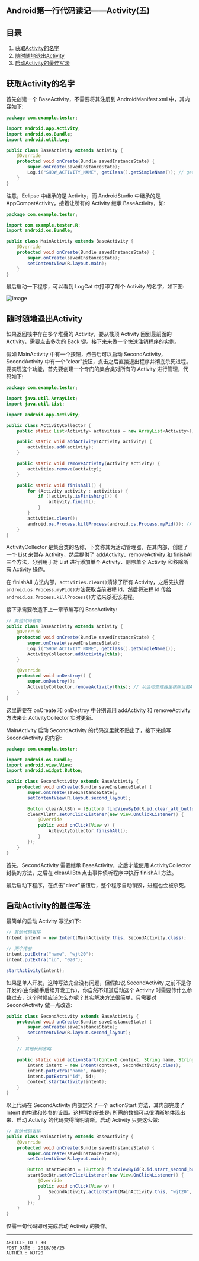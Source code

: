 
## Android第一行代码读记——Activity(五) ##

## 目录 ##

1. [获取Activity的名字](#href1)
2. [随时随地退出Activity](#href2)
3. [启动Activity的最佳写法](#href3)

## <a name="href1">获取Activity的名字</a> ##

首先创建一个 BaseActivity，不需要将其注册到 AndroidManifest.xml 中，其内容如下:

```java
package com.example.tester;

import android.app.Activity;
import android.os.Bundle;
import android.util.Log;

public class BaseActivity extends Activity {
	@Override
	protected void onCreate(Bundle savedInstanceState) {
		super.onCreate(savedInstanceState);
		Log.i("SHOW_ACTIVITY_NAME", getClass().getSimpleName()); // getClass().getSimpleName()用于获取Activity名称
	}
}
```

注意，Eclipse 中继承的是 Activity，而 AndroidStudio 中继承的是 AppCompatActivity，接着让所有的 Activity 继承 BaseActivity，如:

```java
package com.example.tester;

import com.example.tester.R;
import android.os.Bundle;

public class MainActivity extends BaseActivity {
	@Override
	protected void onCreate(Bundle savedInstanceState) {
		super.onCreate(savedInstanceState);
		setContentView(R.layout.main);
	}
}
```

最后启动一下程序，可以看到 LogCat 中打印了每个 Activity 的名字，如下图:

![image](https://raw.githubusercontent.com/WebUnion-core/public-cdn/master/wjt20-base/w80.PNG)

## <a name="href2">随时随地退出Activity</a> ##

如果返回栈中存在多个堆叠的 Activity，要从栈顶 Activity 回到最前面的 Activity，需要点击多次的 Back 键。接下来来做一个快速注销程序的实例。

假如 MainActivity 中有一个按钮，点击后可以启动 SecondActivity，SecondActivity 中有一个"clear"按钮，点击之后直接退出程序并彻底杀死进程。要实现这个功能，首先要创建一个专门的集合类对所有的 Activity 进行管理，代码如下:

```java
package com.example.tester;

import java.util.ArrayList;
import java.util.List;

import android.app.Activity;

public class ActivityCollector {
	public static List<Activity> activities = new ArrayList<Activity>();

	public static void addActivity(Activity activity) {
		activities.add(activity);
	}

	public static void removeActivity(Activity activity) {
		activities.remove(activity);
	}

	public static void finishAll() {
		for (Activity activity : activities) {
			if (!activity.isFinishing()) {
				activity.finish();
			}
		}
		activities.clear();
		android.os.Process.killProcess(android.os.Process.myPid()); // 杀死当前程序的进程
	}
}
```

ActivityCollector 是集合类的名称，下文称其为活动管理器，在其内部，创建了一个 List 来暂存 Activity，然后提供了 addActivity、removeActivity 和 finishAll 三个方法，分别用于对 List 进行添加单个 Activity、删除单个 Activity 和移除所有 Activity 操作。

在 finishAll 方法内部，`activities.clear()`清除了所有 Activity，之后先执行`android.os.Process.myPid()`方法获取当前进程 id，然后将进程 id 传给`android.os.Process.killProcess()`方法来杀死该进程。

接下来需要改造下上一章节编写的 BaseActivity:

```java
// 其他代码省略
public class BaseActivity extends Activity {
	@Override
	protected void onCreate(Bundle savedInstanceState) {
		super.onCreate(savedInstanceState);
		Log.i("SHOW_ACTIVITY_NAME", getClass().getSimpleName());
		ActivityCollector.addActivity(this);
	}

	@Override
	protected void onDestroy() {
		super.onDestroy();
		ActivityCollector.removeActivity(this); // 从活动管理器里移除当前Activity
	}
}
```

这里需要在 onCreate 和 onDestroy 中分别调用 addActivity 和 removeActivity 方法来让 ActivityCollector 实时更新。

MainActivity 启动 SecondActivity 的代码这里就不贴出了，接下来编写 SecondActivity 的内容:

```java
package com.example.tester;

import android.os.Bundle;
import android.view.View;
import android.widget.Button;

public class SecondActivity extends BaseActivity {
	protected void onCreate(Bundle saveInstanceState) {
		super.onCreate(saveInstanceState);
		setContentView(R.layout.second_layout);

		Button clearAllBtn = (Button) findViewById(R.id.clear_all_button);
		clearAllBtn.setOnClickListener(new View.OnClickListener() {
			@Override
			public void onClick(View v) {
				ActivityCollector.finishAll();
			}
		});
	}
}
```

首先，SecondActivity 需要继承 BaseActivity，之后才能使用 ActivityCollector 封装的方法，之后在 clearAllBtn 点击事件侦听程序中执行 finishAll 方法。

最后启动下程序，在点击"clear"按钮后，整个程序自动销毁，进程也会被杀死。

## <a name="href3">启动Activity的最佳写法</a> ##

最简单的启动 Activity 写法如下:

```java
// 其他代码省略
Intent intent = new Intent(MainActivity.this, SecondActivity.class);

// 两个传参
intent.putExtra("name", "wjt20");
intent.putExtra("id", "020");

startActivity(intent);
```

如果是单人开发，这种写法完全没有问题，但假如说 SecondActivity 之前不是你开发的(由你接手后续开发工作)，你自然不知道启动这个 Activity 时需要传什么参数过去，这个时候应该怎么办呢？其实解决方法很简单，只需要对 SecondActivity 做一点改造:

```java
public class SecondActivity extends BaseActivity {
	protected void onCreate(Bundle saveInstanceState) {
		super.onCreate(saveInstanceState);
		setContentView(R.layout.second_layout);
	}

	// 其他代码省略

	public static void actionStart(Context context, String name, String id) {
		Intent intent = new Intent(context, SecondActivity.class);
		intent.putExtra("name", name);
		intent.putExtra("id", id);
		context.startActivity(intent);
	}
}
```

以上代码在 SecondActivity 内部定义了一个 actionStart 方法，其内部完成了 Intent 的构建和传参的设置。这样写的好处是: 所需的数据可以很清晰地体现出来、启动 Activity 的代码变得简明清晰。启动 Activity 只要这么做:

```java
// 其他代码省略
public class MainActivity extends BaseActivity {
	@Override
	protected void onCreate(Bundle savedInstanceState) {
		super.onCreate(savedInstanceState);
		setContentView(R.layout.main);

		Button startSecBtn = (Button) findViewById(R.id.start_second_button);
		startSecBtn.setOnClickListener(new View.OnClickListener() {
			@Override
			public void onClick(View v) {
				SecondActivity.actionStart(MainActivity.this, "wjt20", "020");
			}
		});
	}
}
```

仅需一句代码即可完成启动 Activity 的操作。

---

```
ARTICLE_ID : 30
POST_DATE : 2018/08/25
AUTHER : WJT20
```
